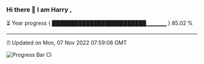 ### Hi there 👋 I am Harry , 

⏳ Year progress { █████████████████████████▁▁▁▁▁ } 85.02 %

---

⏰ Updated on Mon, 07 Nov 2022 07:59:06 GMT

![Progress Bar CI](https://github.com/duykhang68/duykhang68/workflows/Progress%20Bar%20CI/badge.svg)
